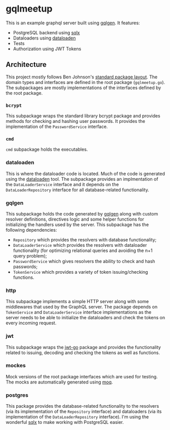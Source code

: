 # gqlmeetup

This is an example graphql server built using [gqlgen](https://github.com/99designs/gqlgen). It features:

- PostgreSQL backend using [sqlx](https://github.com/jmoiron/sqlx)
- Dataloaders using [dataloaden](https://github.com/vektah/dataloaden)
- Tests
- Authorization using JWT Tokens

## Architecture

This project mostly follows Ben Johnson's [standard package layout](https://medium.com/@benbjohnson/standard-package-layout-7cdbc8391fc1). The domain types and interfaces are defined in the root package (`gqlmeetup.go`). The subpackages are mostly implementations of the interfaces defined by the root package.

### `bcrypt`

This subpackage wraps the standard library bcrypt package and provides methods for checking and hashing user passwords. It provides the implementation of the `PasswordService` interface.

### `cmd`

`cmd` subpackage holds the executables.

### dataloaden

This is where the dataloader code is located. Much of the code is generated using the [dataloaden](https://github.com/vektah/dataloaden) tool. The subpackage provides an implmentation of the `DataLoaderService` interface and it depends on the `DataLoaderRepository` interface for all database-related functionality.

### gqlgen

This subpackage holds the code generated by [gqlgen](https://github.com/99designs/gqlgen) along with custom resolver definitions, directives logic and some helper functions for initializing the handlers used by the server. This subpackage has the following dependencies:

- `Repository` which provides the resolvers with database functionality;
- `DataLoaderService` which provides the resolvers with dataloader functionality (for optimizing relational queries and avoiding the n+1 query problem);
- `PasswordService` which gives resolvers the ability to check and hash passwords;
- `TokenService` which provides a variety of token issuing/checking functions.

### http

This subpackage implements a simple HTTP server along with some middlewares that used by the GraphQL server. The package depends on `TokenService` and `DataLoaderService` interface implementations as the server needs to be able to initialize the dataloaders and check the tokens on every incoming request.

### jwt

This subpackage wraps the [jwt-go](github.com/dgrijalva/jwt-go) package and provides the functionality related to issuing, decoding and checking the tokens as well as functions.

### mockes

Mock versions of the root package interfaces which are used for testing. The mocks are automatically generated using [moq](github.com/matryer/moq).

### postgres

This package provides the database-related functionality to the resolvers (via its implementation of the `Repository` interface) and dataloaders (via its implementation of the `DataLoaderRepository` interface). I'm using the wonderful [sqlx](https://github.com/jmoiron/sqlx) to make working with PostgreSQL easier.
